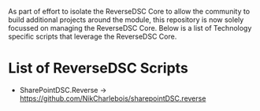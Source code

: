 As part of effort to isolate the ReverseDSC Core to allow the community to build additional projects around the module, this repository is now solely focussed on managing the ReverseDSC Core. Below is a list of Technology specific scripts that leverage the ReverseDSC Core.

# List of ReverseDSC Scripts
* SharePointDSC.Reverse -> https://github.com/NikCharlebois/sharepointDSC.reverse
